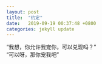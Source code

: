 ```yaml
---
layout: post
title:  "约定"
date:   2019-09-19 00:37:48 +0800
categories: jekyll update
---
```


“我想，你允许我宠你，可以兑现吗？”<br/>“可以呀，那你宠我吧”